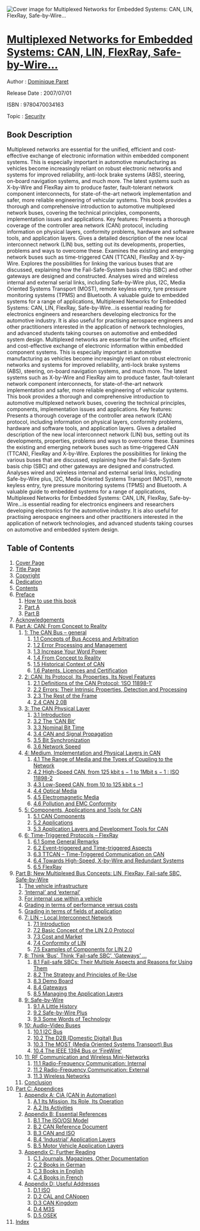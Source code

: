 ![Cover image for Multiplexed Networks for Embedded Systems: CAN, LIN, FlexRay, Safe-by-Wire...](https://imgdetail.ebookreading.net/cover/cover/security/EB9780470034163.jpg)

[Multiplexed Networks for Embedded Systems: CAN, LIN, FlexRay, Safe-by-Wire...](https://ebookreading.net/view/book/Multiplexed+Networks+for+Embedded+Systems%3A+CAN%2C+LIN%2C+FlexRay%2C+Safe-by-Wire...-EB9780470034163_1.html "Multiplexed Networks for Embedded Systems: CAN, LIN, FlexRay, Safe-by-Wire...")
====================================================================================================================

Author : [Dominique Paret](https://ebookreading.net/search/author/Dominique+Paret)

Release Date : 2007/07/01

ISBN : 9780470034163

Topic : [Security](https://ebookreading.net/search/category/security)

Book Description
-----------------

Multiplexed networks are essential for the unified, efficient and cost-effective exchange of electronic information within embedded component systems. This is especially important in automotive manufacturing as vehicles become increasingly reliant on robust electronic networks and systems for improved reliability, anti-lock brake systems (ABS), steering, on-board navigation systems, and much more. The latest systems such as X-by-Wire and FlexRay aim to produce faster, fault-tolerant network component interconnects, for state-of-the-art network implementation and safer, more reliable engineering of vehicular systems.
This book provides a thorough and comprehensive introduction to automotive multiplexed network buses, covering the technical principles, components, implementation issues and applications.
Key features:
Presents a thorough coverage of the controller area network (CAN) protocol, including information on physical layers, conformity problems, hardware and software tools, and application layers.
Gives a detailed description of the new local interconnect network (LIN) bus, setting out its developments, properties, problems and ways to overcome these.
Examines the existing and emerging network buses such as time-triggered CAN (TTCAN), FlexRay and X-by-Wire.
Explores the possibilities for linking the various buses that are discussed, explaining how the Fail-Safe-System basis chip (SBC) and other gateways are designed and constructed.
Analyses wired and wireless internal and external serial links, including Safe-by-Wire plus, I2C, Media Oriented Systems Transport (MOST), remote keyless entry, tyre pressure monitoring systems (TPMS) and Bluetooth.
A valuable guide to embedded systems for a range of applications, Multiplexed Networks for Embedded Systems: CAN, LIN, FlexRay, Safe-by-Wire...is essential reading for electronics engineers and researchers developing electronics for the automotive industry. It is also useful for practising aerospace engineers and other practitioners interested in the application of network technologies, and advanced students taking courses on automotive and embedded system design.
              Multiplexed networks are essential for the unified, efficient and cost-effective exchange of electronic information within embedded component systems. This is especially important in automotive manufacturing as vehicles become increasingly reliant on robust electronic networks and systems for improved reliability, anti-lock brake systems (ABS), steering, on-board navigation systems, and much more. The latest systems such as X-by-Wire and FlexRay aim to produce faster, fault-tolerant network component interconnects, for state-of-the-art network implementation and safer, more reliable engineering of vehicular systems.
This book provides a thorough and comprehensive introduction to automotive multiplexed network buses, covering the technical principles, components, implementation issues and applications.
Key features:
Presents a thorough coverage of the controller area network (CAN) protocol, including information on physical layers, conformity problems, hardware and software tools, and application layers.
Gives a detailed description of the new local interconnect network (LIN) bus, setting out its developments, properties, problems and ways to overcome these.
Examines the existing and emerging network buses such as time-triggered CAN (TTCAN), FlexRay and X-by-Wire.
Explores the possibilities for linking the various buses that are discussed, explaining how the Fail-Safe-System basis chip (SBC) and other gateways are designed and constructed.
Analyses wired and wireless internal and external serial links, including Safe-by-Wire plus, I2C, Media Oriented Systems Transport (MOST), remote keyless entry, tyre pressure monitoring systems (TPMS) and Bluetooth.
A valuable guide to embedded systems for a range of applications, Multiplexed Networks for Embedded Systems: CAN, LIN, FlexRay, Safe-by-Wire...is essential reading for electronics engineers and researchers developing electronics for the automotive industry. It is also useful for practising aerospace engineers and other practitioners interested in the application of network technologies, and advanced students taking courses on automotive and embedded system design.
              
Table of Contents
-----------------

1. [Cover Page](https://ebookreading.net/view/book/Multiplexed+Networks+for+Embedded+Systems%3A+CAN%2C+LIN%2C+FlexRay%2C+Safe-by-Wire...-EB9780470034163_0.html)
1. [Title Page](https://ebookreading.net/view/book/Multiplexed+Networks+for+Embedded+Systems%3A+CAN%2C+LIN%2C+FlexRay%2C+Safe-by-Wire...-EB9780470034163_4.html)
1. [Copyright](https://ebookreading.net/view/book/Multiplexed+Networks+for+Embedded+Systems%3A+CAN%2C+LIN%2C+FlexRay%2C+Safe-by-Wire...-EB9780470034163_5.html)
1. [Dedication](https://ebookreading.net/view/book/Multiplexed+Networks+for+Embedded+Systems%3A+CAN%2C+LIN%2C+FlexRay%2C+Safe-by-Wire...-EB9780470034163_6.html)
1. [Contents](https://ebookreading.net/view/book/Multiplexed+Networks+for+Embedded+Systems%3A+CAN%2C+LIN%2C+FlexRay%2C+Safe-by-Wire...-EB9780470034163_7.html)
1. [Preface](https://ebookreading.net/view/book/Multiplexed+Networks+for+Embedded+Systems%3A+CAN%2C+LIN%2C+FlexRay%2C+Safe-by-Wire...-EB9780470034163_8.html#pre)
    1. [How to use this book](https://ebookreading.net/view/book/Multiplexed+Networks+for+Embedded+Systems%3A+CAN%2C+LIN%2C+FlexRay%2C+Safe-by-Wire...-EB9780470034163_8.html#pre-sec001)
    1. [Part A](https://ebookreading.net/view/book/Multiplexed+Networks+for+Embedded+Systems%3A+CAN%2C+LIN%2C+FlexRay%2C+Safe-by-Wire...-EB9780470034163_8.html#pre-sec002)
    1. [Part B](https://ebookreading.net/view/book/Multiplexed+Networks+for+Embedded+Systems%3A+CAN%2C+LIN%2C+FlexRay%2C+Safe-by-Wire...-EB9780470034163_8.html#pre-sec003)
1. [Acknowledgements](https://ebookreading.net/view/book/Multiplexed+Networks+for+Embedded+Systems%3A+CAN%2C+LIN%2C+FlexRay%2C+Safe-by-Wire...-EB9780470034163_9.html#ack)
1. [Part A: CAN: From Concept to Reality](https://ebookreading.net/view/book/Multiplexed+Networks+for+Embedded+Systems%3A+CAN%2C+LIN%2C+FlexRay%2C+Safe-by-Wire...-EB9780470034163_10.html#parta)
    1. [1: The CAN Bus – general](https://ebookreading.net/view/book/Multiplexed+Networks+for+Embedded+Systems%3A+CAN%2C+LIN%2C+FlexRay%2C+Safe-by-Wire...-EB9780470034163_0.html#chap01)
        1. [1.1 Concepts of Bus Access and Arbitration](https://ebookreading.net/view/book/Multiplexed+Networks+for+Embedded+Systems%3A+CAN%2C+LIN%2C+FlexRay%2C+Safe-by-Wire...-EB9780470034163_0.html#chap01-sec001)
        1. [1.2 Error Processing and Management](https://ebookreading.net/view/book/Multiplexed+Networks+for+Embedded+Systems%3A+CAN%2C+LIN%2C+FlexRay%2C+Safe-by-Wire...-EB9780470034163_0.html#chap01-sec008)
        1. [1.3 Increase Your Word Power](https://ebookreading.net/view/book/Multiplexed+Networks+for+Embedded+Systems%3A+CAN%2C+LIN%2C+FlexRay%2C+Safe-by-Wire...-EB9780470034163_0.html#chap01-sec013)
        1. [1.4 From Concept to Reality](https://ebookreading.net/view/book/Multiplexed+Networks+for+Embedded+Systems%3A+CAN%2C+LIN%2C+FlexRay%2C+Safe-by-Wire...-EB9780470034163_0.html#chap01-sec014)
        1. [1.5 Historical Context of CAN](https://ebookreading.net/view/book/Multiplexed+Networks+for+Embedded+Systems%3A+CAN%2C+LIN%2C+FlexRay%2C+Safe-by-Wire...-EB9780470034163_0.html#chap01-sec018)
        1. [1.6 Patents, Licences and Certification](https://ebookreading.net/view/book/Multiplexed+Networks+for+Embedded+Systems%3A+CAN%2C+LIN%2C+FlexRay%2C+Safe-by-Wire...-EB9780470034163_0.html#chap01-sec022)
    1. [2: CAN: Its Protocol, Its Properties, Its Novel Features](https://ebookreading.net/view/book/Multiplexed+Networks+for+Embedded+Systems%3A+CAN%2C+LIN%2C+FlexRay%2C+Safe-by-Wire...-EB9780470034163_11.html#chap02)
        1. [2.1 Definitions of the CAN Protocol: ‘ISO 11898-1’](https://ebookreading.net/view/book/Multiplexed+Networks+for+Embedded+Systems%3A+CAN%2C+LIN%2C+FlexRay%2C+Safe-by-Wire...-EB9780470034163_11.html#chap02-sec001)
        1. [2.2 Errors: Their Intrinsic Properties, Detection and Processing](https://ebookreading.net/view/book/Multiplexed+Networks+for+Embedded+Systems%3A+CAN%2C+LIN%2C+FlexRay%2C+Safe-by-Wire...-EB9780470034163_11.html#chap02-sec009)
        1. [2.3 The Rest of the Frame](https://ebookreading.net/view/book/Multiplexed+Networks+for+Embedded+Systems%3A+CAN%2C+LIN%2C+FlexRay%2C+Safe-by-Wire...-EB9780470034163_11.html#chap02-sec020)
        1. [2.4 CAN 2.0B](https://ebookreading.net/view/book/Multiplexed+Networks+for+Embedded+Systems%3A+CAN%2C+LIN%2C+FlexRay%2C+Safe-by-Wire...-EB9780470034163_11.html#chap02-sec025)
    1. [3: The CAN Physical Layer](https://ebookreading.net/view/book/Multiplexed+Networks+for+Embedded+Systems%3A+CAN%2C+LIN%2C+FlexRay%2C+Safe-by-Wire...-EB9780470034163_12.html#chap03)
        1. [3.1 Introduction](https://ebookreading.net/view/book/Multiplexed+Networks+for+Embedded+Systems%3A+CAN%2C+LIN%2C+FlexRay%2C+Safe-by-Wire...-EB9780470034163_12.html#chap03-sec001)
        1. [3.2 The ‘CAN Bit’](https://ebookreading.net/view/book/Multiplexed+Networks+for+Embedded+Systems%3A+CAN%2C+LIN%2C+FlexRay%2C+Safe-by-Wire...-EB9780470034163_12.html#chap03-sec004)
        1. [3.3 Nominal Bit Time](https://ebookreading.net/view/book/Multiplexed+Networks+for+Embedded+Systems%3A+CAN%2C+LIN%2C+FlexRay%2C+Safe-by-Wire...-EB9780470034163_12.html#chap03-sec009)
        1. [3.4 CAN and Signal Propagation](https://ebookreading.net/view/book/Multiplexed+Networks+for+Embedded+Systems%3A+CAN%2C+LIN%2C+FlexRay%2C+Safe-by-Wire...-EB9780470034163_12.html#chap03-sec013)
        1. [3.5 Bit Synchronization](https://ebookreading.net/view/book/Multiplexed+Networks+for+Embedded+Systems%3A+CAN%2C+LIN%2C+FlexRay%2C+Safe-by-Wire...-EB9780470034163_12.html#chap03-sec019)
        1. [3.6 Network Speed](https://ebookreading.net/view/book/Multiplexed+Networks+for+Embedded+Systems%3A+CAN%2C+LIN%2C+FlexRay%2C+Safe-by-Wire...-EB9780470034163_12.html#chap03-sec026)
    1. [4: Medium, Implementation and Physical Layers in CAN](https://ebookreading.net/view/book/Multiplexed+Networks+for+Embedded+Systems%3A+CAN%2C+LIN%2C+FlexRay%2C+Safe-by-Wire...-EB9780470034163_14.html#chap04)
        1. [4.1 The Range of Media and the Types of Coupling to the Network](https://ebookreading.net/view/book/Multiplexed+Networks+for+Embedded+Systems%3A+CAN%2C+LIN%2C+FlexRay%2C+Safe-by-Wire...-EB9780470034163_14.html#chap04-sec001)
        1. [4.2 High-Speed CAN, from 125 kbit s − 1 to 1Mbit s − 1 : ISO 11898-2](https://ebookreading.net/view/book/Multiplexed+Networks+for+Embedded+Systems%3A+CAN%2C+LIN%2C+FlexRay%2C+Safe-by-Wire...-EB9780470034163_14.html#chap04-sec004)
        1. [4.3 Low-Speed CAN, from 10 to 125 kbit s −1](https://ebookreading.net/view/book/Multiplexed+Networks+for+Embedded+Systems%3A+CAN%2C+LIN%2C+FlexRay%2C+Safe-by-Wire...-EB9780470034163_14.html#chap04-sec010)
        1. [4.4 Optical Media](https://ebookreading.net/view/book/Multiplexed+Networks+for+Embedded+Systems%3A+CAN%2C+LIN%2C+FlexRay%2C+Safe-by-Wire...-EB9780470034163_14.html#chap04-sec019)
        1. [4.5 Electromagnetic Media](https://ebookreading.net/view/book/Multiplexed+Networks+for+Embedded+Systems%3A+CAN%2C+LIN%2C+FlexRay%2C+Safe-by-Wire...-EB9780470034163_14.html#chap04-sec020)
        1. [4.6 Pollution and EMC Conformity](https://ebookreading.net/view/book/Multiplexed+Networks+for+Embedded+Systems%3A+CAN%2C+LIN%2C+FlexRay%2C+Safe-by-Wire...-EB9780470034163_14.html#chap04-sec023)
    1. [5: Components, Applications and Tools for CAN](https://ebookreading.net/view/book/Multiplexed+Networks+for+Embedded+Systems%3A+CAN%2C+LIN%2C+FlexRay%2C+Safe-by-Wire...-EB9780470034163_0.html#chap05)
        1. [5.1 CAN Components](https://ebookreading.net/view/book/Multiplexed+Networks+for+Embedded+Systems%3A+CAN%2C+LIN%2C+FlexRay%2C+Safe-by-Wire...-EB9780470034163_0.html#chap05-sec001)
        1. [5.2 Applications](https://ebookreading.net/view/book/Multiplexed+Networks+for+Embedded+Systems%3A+CAN%2C+LIN%2C+FlexRay%2C+Safe-by-Wire...-EB9780470034163_0.html#chap05-sec007)
        1. [5.3 Application Layers and Development Tools for CAN](https://ebookreading.net/view/book/Multiplexed+Networks+for+Embedded+Systems%3A+CAN%2C+LIN%2C+FlexRay%2C+Safe-by-Wire...-EB9780470034163_0.html#chap05-sec011)
    1. [6: Time-Triggered Protocols – FlexRay](https://ebookreading.net/view/book/Multiplexed+Networks+for+Embedded+Systems%3A+CAN%2C+LIN%2C+FlexRay%2C+Safe-by-Wire...-EB9780470034163_16.html#chap06)
        1. [6.1 Some General Remarks](https://ebookreading.net/view/book/Multiplexed+Networks+for+Embedded+Systems%3A+CAN%2C+LIN%2C+FlexRay%2C+Safe-by-Wire...-EB9780470034163_16.html#chap06-sec001)
        1. [6.2 Event-triggered and Time-triggered Aspects](https://ebookreading.net/view/book/Multiplexed+Networks+for+Embedded+Systems%3A+CAN%2C+LIN%2C+FlexRay%2C+Safe-by-Wire...-EB9780470034163_16.html#chap06-sec002)
        1. [6.3 TTCAN – Time-Triggered Communication on CAN](https://ebookreading.net/view/book/Multiplexed+Networks+for+Embedded+Systems%3A+CAN%2C+LIN%2C+FlexRay%2C+Safe-by-Wire...-EB9780470034163_16.html#chap06-sec005)
        1. [6.4 Towards High-Speed, X-by-Wire and Redundant Systems](https://ebookreading.net/view/book/Multiplexed+Networks+for+Embedded+Systems%3A+CAN%2C+LIN%2C+FlexRay%2C+Safe-by-Wire...-EB9780470034163_16.html#chap06-sec007)
        1. [6.5 FlexRay](https://ebookreading.net/view/book/Multiplexed+Networks+for+Embedded+Systems%3A+CAN%2C+LIN%2C+FlexRay%2C+Safe-by-Wire...-EB9780470034163_16.html#chap06-sec013)
1. [Part B: New Multiplexed Bus Concepts: LIN, FlexRay, Fail-safe SBC, Safe-by-Wire](https://ebookreading.net/view/book/Multiplexed+Networks+for+Embedded+Systems%3A+CAN%2C+LIN%2C+FlexRay%2C+Safe-by-Wire...-EB9780470034163_17.html#partb)
    1. [The vehicle infrastructure](https://ebookreading.net/view/book/Multiplexed+Networks+for+Embedded+Systems%3A+CAN%2C+LIN%2C+FlexRay%2C+Safe-by-Wire...-EB9780470034163_17.html#partb-sec001)
    1. [‘Internal’ and ‘external’](https://ebookreading.net/view/book/Multiplexed+Networks+for+Embedded+Systems%3A+CAN%2C+LIN%2C+FlexRay%2C+Safe-by-Wire...-EB9780470034163_17.html#partb-sec002)
    1. [For internal use within a vehicle](https://ebookreading.net/view/book/Multiplexed+Networks+for+Embedded+Systems%3A+CAN%2C+LIN%2C+FlexRay%2C+Safe-by-Wire...-EB9780470034163_17.html#partb-sec003)
    1. [Grading in terms of performance versus costs](https://ebookreading.net/view/book/Multiplexed+Networks+for+Embedded+Systems%3A+CAN%2C+LIN%2C+FlexRay%2C+Safe-by-Wire...-EB9780470034163_17.html#partb-sec004)
    1. [Grading in terms of fields of application](https://ebookreading.net/view/book/Multiplexed+Networks+for+Embedded+Systems%3A+CAN%2C+LIN%2C+FlexRay%2C+Safe-by-Wire...-EB9780470034163_17.html#partb-sec005)
    1. [7: LIN – Local Interconnect Network](https://ebookreading.net/view/book/Multiplexed+Networks+for+Embedded+Systems%3A+CAN%2C+LIN%2C+FlexRay%2C+Safe-by-Wire...-EB9780470034163_18.html#chap07)
        1. [7.1 Introduction](https://ebookreading.net/view/book/Multiplexed+Networks+for+Embedded+Systems%3A+CAN%2C+LIN%2C+FlexRay%2C+Safe-by-Wire...-EB9780470034163_18.html#chap07-sec001)
        1. [7.2 Basic Concept of the LIN 2.0 Protocol](https://ebookreading.net/view/book/Multiplexed+Networks+for+Embedded+Systems%3A+CAN%2C+LIN%2C+FlexRay%2C+Safe-by-Wire...-EB9780470034163_18.html#chap07-sec002)
        1. [7.3 Cost and Market](https://ebookreading.net/view/book/Multiplexed+Networks+for+Embedded+Systems%3A+CAN%2C+LIN%2C+FlexRay%2C+Safe-by-Wire...-EB9780470034163_18.html#chap07-sec008)
        1. [7.4 Conformity of LIN](https://ebookreading.net/view/book/Multiplexed+Networks+for+Embedded+Systems%3A+CAN%2C+LIN%2C+FlexRay%2C+Safe-by-Wire...-EB9780470034163_18.html#chap07-sec009)
        1. [7.5 Examples of Components for LIN 2.0](https://ebookreading.net/view/book/Multiplexed+Networks+for+Embedded+Systems%3A+CAN%2C+LIN%2C+FlexRay%2C+Safe-by-Wire...-EB9780470034163_18.html#chap07-sec012)
    1. [8: Think ‘Bus’, Think ‘Fail-safe SBC’, ‘Gateways’ …](https://ebookreading.net/view/book/Multiplexed+Networks+for+Embedded+Systems%3A+CAN%2C+LIN%2C+FlexRay%2C+Safe-by-Wire...-EB9780470034163_19.html#chap08)
        1. [8.1 Fail-safe SBCs: Their Multiple Aspects and Reasons for Using Them](https://ebookreading.net/view/book/Multiplexed+Networks+for+Embedded+Systems%3A+CAN%2C+LIN%2C+FlexRay%2C+Safe-by-Wire...-EB9780470034163_19.html#chap08-sec001)
        1. [8.2 The Strategy and Principles of Re-Use](https://ebookreading.net/view/book/Multiplexed+Networks+for+Embedded+Systems%3A+CAN%2C+LIN%2C+FlexRay%2C+Safe-by-Wire...-EB9780470034163_19.html#chap08-sec007)
        1. [8.3 Demo Board](https://ebookreading.net/view/book/Multiplexed+Networks+for+Embedded+Systems%3A+CAN%2C+LIN%2C+FlexRay%2C+Safe-by-Wire...-EB9780470034163_19.html#chap08-sec008)
        1. [8.4 Gateways](https://ebookreading.net/view/book/Multiplexed+Networks+for+Embedded+Systems%3A+CAN%2C+LIN%2C+FlexRay%2C+Safe-by-Wire...-EB9780470034163_19.html#chap08-sec009)
        1. [8.5 Managing the Application Layers](https://ebookreading.net/view/book/Multiplexed+Networks+for+Embedded+Systems%3A+CAN%2C+LIN%2C+FlexRay%2C+Safe-by-Wire...-EB9780470034163_19.html#chap08-sec012)
    1. [9: Safe-by-Wire](https://ebookreading.net/view/book/Multiplexed+Networks+for+Embedded+Systems%3A+CAN%2C+LIN%2C+FlexRay%2C+Safe-by-Wire...-EB9780470034163_20.html#chap09)
        1. [9.1 A Little History](https://ebookreading.net/view/book/Multiplexed+Networks+for+Embedded+Systems%3A+CAN%2C+LIN%2C+FlexRay%2C+Safe-by-Wire...-EB9780470034163_20.html#chap09-sec001)
        1. [9.2 Safe-by-Wire Plus](https://ebookreading.net/view/book/Multiplexed+Networks+for+Embedded+Systems%3A+CAN%2C+LIN%2C+FlexRay%2C+Safe-by-Wire...-EB9780470034163_20.html#chap09-sec002)
        1. [9.3 Some Words of Technology](https://ebookreading.net/view/book/Multiplexed+Networks+for+Embedded+Systems%3A+CAN%2C+LIN%2C+FlexRay%2C+Safe-by-Wire...-EB9780470034163_20.html#chap09-sec003)
    1. [10: Audio–Video Buses](https://ebookreading.net/view/book/Multiplexed+Networks+for+Embedded+Systems%3A+CAN%2C+LIN%2C+FlexRay%2C+Safe-by-Wire...-EB9780470034163_0.html#chap10)
        1. [10.1 I2C Bus](https://ebookreading.net/view/book/Multiplexed+Networks+for+Embedded+Systems%3A+CAN%2C+LIN%2C+FlexRay%2C+Safe-by-Wire...-EB9780470034163_0.html#chap10-sec001)
        1. [10.2 The D2B (Domestic Digital) Bus](https://ebookreading.net/view/book/Multiplexed+Networks+for+Embedded+Systems%3A+CAN%2C+LIN%2C+FlexRay%2C+Safe-by-Wire...-EB9780470034163_0.html#chap10-sec004)
        1. [10.3 The MOST (Media Oriented Systems Transport) Bus](https://ebookreading.net/view/book/Multiplexed+Networks+for+Embedded+Systems%3A+CAN%2C+LIN%2C+FlexRay%2C+Safe-by-Wire...-EB9780470034163_0.html#chap10-sec009)
        1. [10.4 The IEEE 1394 Bus or ‘FireWire’](https://ebookreading.net/view/book/Multiplexed+Networks+for+Embedded+Systems%3A+CAN%2C+LIN%2C+FlexRay%2C+Safe-by-Wire...-EB9780470034163_0.html#chap10-sec014)
    1. [11: RF Communication and Wireless Mini-Networks](https://ebookreading.net/view/book/Multiplexed+Networks+for+Embedded+Systems%3A+CAN%2C+LIN%2C+FlexRay%2C+Safe-by-Wire...-EB9780470034163_21.html#chap11)
        1. [11.1 Radio-Frequency Communication: Internal](https://ebookreading.net/view/book/Multiplexed+Networks+for+Embedded+Systems%3A+CAN%2C+LIN%2C+FlexRay%2C+Safe-by-Wire...-EB9780470034163_21.html#chap11-sec001)
        1. [11.2 Radio-Frequency Communication: External](https://ebookreading.net/view/book/Multiplexed+Networks+for+Embedded+Systems%3A+CAN%2C+LIN%2C+FlexRay%2C+Safe-by-Wire...-EB9780470034163_21.html#chap11-sec006)
        1. [11.3 Wireless Networks](https://ebookreading.net/view/book/Multiplexed+Networks+for+Embedded+Systems%3A+CAN%2C+LIN%2C+FlexRay%2C+Safe-by-Wire...-EB9780470034163_21.html#chap11-sec011)
    1. [Conclusion](https://ebookreading.net/view/book/Multiplexed+Networks+for+Embedded+Systems%3A+CAN%2C+LIN%2C+FlexRay%2C+Safe-by-Wire...-EB9780470034163_22.html#conc)
1. [Part C: Appendices](https://ebookreading.net/view/book/Multiplexed+Networks+for+Embedded+Systems%3A+CAN%2C+LIN%2C+FlexRay%2C+Safe-by-Wire...-EB9780470034163_24.html#partc)
    1. [Appendix A: CiA (CAN in Automation)](https://ebookreading.net/view/book/Multiplexed+Networks+for+Embedded+Systems%3A+CAN%2C+LIN%2C+FlexRay%2C+Safe-by-Wire...-EB9780470034163_25.html#appa)
        1. [A.1 Its Mission, Its Role, Its Operation](https://ebookreading.net/view/book/Multiplexed+Networks+for+Embedded+Systems%3A+CAN%2C+LIN%2C+FlexRay%2C+Safe-by-Wire...-EB9780470034163_25.html#appa-sec001)
        1. [A.2 Its Activities](https://ebookreading.net/view/book/Multiplexed+Networks+for+Embedded+Systems%3A+CAN%2C+LIN%2C+FlexRay%2C+Safe-by-Wire...-EB9780470034163_25.html#appa-sec002)
    1. [Appendix B: Essential References](https://ebookreading.net/view/book/Multiplexed+Networks+for+Embedded+Systems%3A+CAN%2C+LIN%2C+FlexRay%2C+Safe-by-Wire...-EB9780470034163_0.html#appb)
        1. [B.1 The ISO/OSI Model](https://ebookreading.net/view/book/Multiplexed+Networks+for+Embedded+Systems%3A+CAN%2C+LIN%2C+FlexRay%2C+Safe-by-Wire...-EB9780470034163_0.html#appb-sec001)
        1. [B.2 CAN Reference Document](https://ebookreading.net/view/book/Multiplexed+Networks+for+Embedded+Systems%3A+CAN%2C+LIN%2C+FlexRay%2C+Safe-by-Wire...-EB9780470034163_0.html#appb-sec002)
        1. [B.3 CAN and ISO](https://ebookreading.net/view/book/Multiplexed+Networks+for+Embedded+Systems%3A+CAN%2C+LIN%2C+FlexRay%2C+Safe-by-Wire...-EB9780470034163_0.html#appb-sec003)
        1. [B.4 ‘Industrial’ Application Layers](https://ebookreading.net/view/book/Multiplexed+Networks+for+Embedded+Systems%3A+CAN%2C+LIN%2C+FlexRay%2C+Safe-by-Wire...-EB9780470034163_0.html#appb-sec004)
        1. [B.5 Motor Vehicle Application Layers](https://ebookreading.net/view/book/Multiplexed+Networks+for+Embedded+Systems%3A+CAN%2C+LIN%2C+FlexRay%2C+Safe-by-Wire...-EB9780470034163_0.html#appb-sec005)
    1. [Appendix C: Further Reading](https://ebookreading.net/view/book/Multiplexed+Networks+for+Embedded+Systems%3A+CAN%2C+LIN%2C+FlexRay%2C+Safe-by-Wire...-EB9780470034163_26.html#appc)
        1. [C.1 Journals, Magazines, Other Documentation](https://ebookreading.net/view/book/Multiplexed+Networks+for+Embedded+Systems%3A+CAN%2C+LIN%2C+FlexRay%2C+Safe-by-Wire...-EB9780470034163_26.html#appc-sec001)
        1. [C.2 Books in German](https://ebookreading.net/view/book/Multiplexed+Networks+for+Embedded+Systems%3A+CAN%2C+LIN%2C+FlexRay%2C+Safe-by-Wire...-EB9780470034163_26.html#appc-sec002)
        1. [C.3 Books in English](https://ebookreading.net/view/book/Multiplexed+Networks+for+Embedded+Systems%3A+CAN%2C+LIN%2C+FlexRay%2C+Safe-by-Wire...-EB9780470034163_26.html#appc-sec003)
        1. [C.4 Books in French](https://ebookreading.net/view/book/Multiplexed+Networks+for+Embedded+Systems%3A+CAN%2C+LIN%2C+FlexRay%2C+Safe-by-Wire...-EB9780470034163_26.html#appc-sec004)
    1. [Appendix D: Useful Addresses](https://ebookreading.net/view/book/Multiplexed+Networks+for+Embedded+Systems%3A+CAN%2C+LIN%2C+FlexRay%2C+Safe-by-Wire...-EB9780470034163_27.html#appd)
        1. [D.1 ISO](https://ebookreading.net/view/book/Multiplexed+Networks+for+Embedded+Systems%3A+CAN%2C+LIN%2C+FlexRay%2C+Safe-by-Wire...-EB9780470034163_27.html#appd-sec001)
        1. [D.2 CAL and CANopen](https://ebookreading.net/view/book/Multiplexed+Networks+for+Embedded+Systems%3A+CAN%2C+LIN%2C+FlexRay%2C+Safe-by-Wire...-EB9780470034163_27.html#appd-sec002)
        1. [D.3 CAN Kingdom](https://ebookreading.net/view/book/Multiplexed+Networks+for+Embedded+Systems%3A+CAN%2C+LIN%2C+FlexRay%2C+Safe-by-Wire...-EB9780470034163_27.html#appd-sec003)
        1. [D.4 M3S](https://ebookreading.net/view/book/Multiplexed+Networks+for+Embedded+Systems%3A+CAN%2C+LIN%2C+FlexRay%2C+Safe-by-Wire...-EB9780470034163_27.html#appd-sec004)
        1. [D.5 OSEK](https://ebookreading.net/view/book/Multiplexed+Networks+for+Embedded+Systems%3A+CAN%2C+LIN%2C+FlexRay%2C+Safe-by-Wire...-EB9780470034163_27.html#appd-sec005)
1. [Index](https://ebookreading.net/view/book/Multiplexed+Networks+for+Embedded+Systems%3A+CAN%2C+LIN%2C+FlexRay%2C+Safe-by-Wire...-EB9780470034163_28.html#index)
